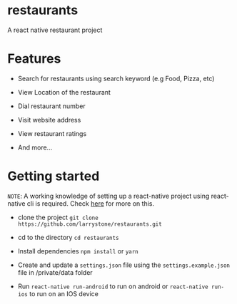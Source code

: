 # restaurants
A react native restaurant project

# Features
 - Search for restaurants using search keyword (e.g Food, Pizza, etc)

 - View Location of the restaurant

 - Dial restaurant number

 - Visit website address

 - View restaurant ratings

 - And more...


# Getting started
`NOTE`: A working knowledge of setting up a react-native project using react-native cli is required. Check [here](https://facebook.github.io/react-native/) for more on this.


- clone the project `git clone https://github.com/larrystone/restaurants.git`

- cd to the directory `cd restaurants`

- Install dependencies `npm install` or `yarn`

- Create and update a `settings.json` file using the `settings.example.json` file in /private/data folder

- Run `react-native run-android` to run on android or `react-native run-ios` to run on an IOS device